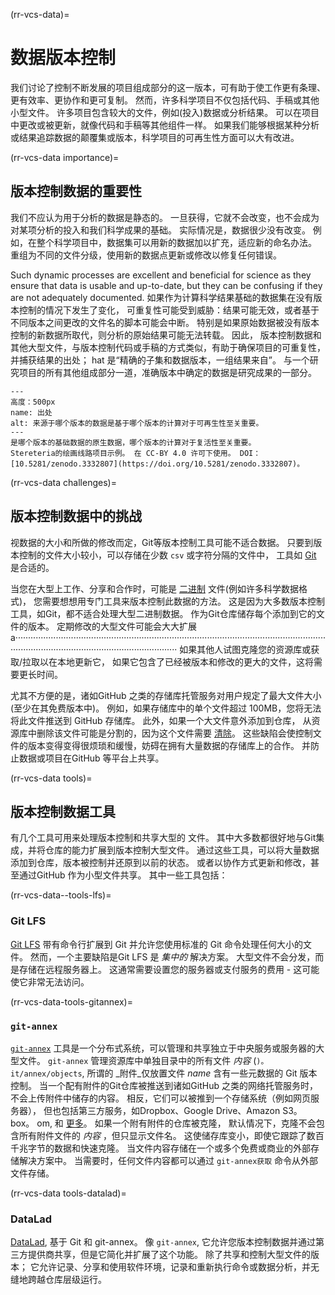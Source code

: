 (rr-vcs-data)=
# 数据版本控制

我们讨论了控制不断发展的项目组成部分的这一版本，可有助于使工作更有条理、更有效率、更协作和更可复制。 然而，许多科学项目不仅包括代码、手稿或其他小型文件。 许多项目包含较大的文件，例如(投入)数据或分析结果。 可以在项目中更改或被更新，就像代码和手稿等其他组件一样。 如果我们能够根据某种分析或结果追踪数据的颠覆集或版本，科学项目的可再生性方面可以大有改进。

(rr-vcs-data importance)=
## 版本控制数据的重要性

我们不应认为用于分析的数据是静态的。 一旦获得，它就不会改变，也不会成为对某项分析的投入和我们科学成果的基础。 实际情况是，数据很少没有改变。 例如，在整个科学项目中，数据集可以用新的数据加以扩充，适应新的命名办法。 重组为不同的文件分级，使用新的数据点更新或修改以修复任何错误。

Such dynamic processes are excellent and beneficial for science as they ensure that data is usable and up-to-date, but they can be confusing if they are not adequately documented. 如果作为计算科学结果基础的数据集在没有版本控制的情况下发生了变化， 可重复性可能受到威胁：结果可能无效，或者基于不同版本之间更改的文件名的脚本可能会中断。 特别是如果原始数据被没有版本控制的新数据所取代，则分析的原始结果可能无法转载。 因此， 版本控制数据和其他大型文件，与版本控制代码或手稿的方式类似，有助于确保项目的可重复性，并捕获结果的出处； hat 是“精确的子集和数据版本，一组结果来自”。 与一个研究项目的所有其他组成部分一道，准确版本中确定的数据是研究成果的一部分。

```{figure} ../../figures/provenance.jpg
---
高度：500px
name: 出处
alt: 来源于哪个版本的数据是基于哪个版本的计算对于可再生性至关重要。
---
是哪个版本的基础数据的原生数据，哪个版本的计算对于复活性至关重要。
Stereteria的绘画线路项目示例。 在 CC-BY 4.0 许可下使用。 DOI：[10.5281/zenodo.3332807](https://doi.org/10.5281/zenodo.3332807)。
```

(rr-vcs-data challenges)=
## 版本控制数据中的挑战

视数据的大小和所做的修改而定，Git等版本控制工具可能不适合数据。 只要到版本控制的文件大小较小，可以存储在少数 `csv` 或字符分隔的文件中， 工具如 [Git](https://git-scm.com/) 是合适的。

当您在大型上工作、分享和合作时，可能是 [二进制](https://en.wikipedia.org/wiki/Binary_file) 文件(例如许多科学数据格式)， 您需要想想用专门工具来版本控制此数据的方法。 这是因为大多数版本控制工具，如Git，都不适合处理大型二进制数据。 作为Git仓库储存每个添加到它的文件的版本。 定期修改的大型文件可能会大大扩展a····························································································································································································· 如果其他人试图克隆您的资源库或获取/拉取以在本地更新它， 如果它包含了已经被版本和修改的更大的文件，这将需要更长时间。

尤其不方便的是，诸如GitHub 之类的存储库托管服务对用户规定了最大文件大小(至少在其免费版本中)。 例如，如果存储库中的单个文件超过 100MB，您将无法将此文件推送到 GitHub 存储库。 此外，如果一个大文件意外添加到仓库， 从资源库中删除该文件可能是分割的，因为这个文件需要 [清除](https://help.github.com/en/github/authenticating-to-github/removing-sensitive-data-from-a-repository)。 这些缺陷会使控制文件的版本变得变得很烦琐和缓慢，妨碍在拥有大量数据的存储库上的合作。 并防止数据或项目在GitHub 等平台上共享。

(rr-vcs-data tools)=
## 版本控制数据工具

有几个工具可用来处理版本控制和共享大型的 文件。 其中大多数都很好地与Git集成，并将仓库的能力扩展到版本控制大型文件。 通过这些工具，可以将大量数据添加到仓库，版本被控制并还原到以前的状态。 或者以协作方式更新和修改，甚至通过GitHub 作为小型文件共享。 其中一些工具包括：

(rr-vcs-data--tools-lfs)=
### Git LFS

[Git LFS](https://git-lfs.github.com/) 带有命令行扩展到 Git 并允许您使用标准的 Git 命令处理任何大小的文件。 然而，一个主要缺陷是Git LFS 是 _集中的_ 解决方案。 大型文件不会分发，而是存储在远程服务器上。 这通常需要设置您的服务器或支付服务的费用 - 这可能使它非常无法访问。

(rr-vcs-data-tools-gitannex)=
### `git-annex`

[`git-annex`](https://git-annex.branchable.com/) 工具是一个分布式系统，可以管理和共享独立于中央服务或服务器的大型文件。 `git-annex` 管理资源库中单独目录中的所有文件 _内容_ (`)。 it/annex/objects`, 所谓的 _附件_仅放置文件 _name_ 含有一些元数据的 Git 版本控制。 当一个配有附件的Git仓库被推送到诸如GitHub 之类的网络托管服务时，不会上传附件中储存的内容。 相反，它们可以被推到一个存储系统（例如网页服务器）， 但也包括第三方服务，如Dropbox、Google Drive、Amazon S3。box。 om, 和 [更多](https://git-annex.branchable.com/special_remotes/)。 如果一个附有附件的仓库被克隆， 默认情况下，克隆不会包含所有附件文件的 _内容_ ，但只显示文件名。 这使储存库变小，即使它跟踪了数百千兆字节的数据和快速克隆。 当文件内容存储在一个或多个免费或商业的外部存储解决方案中。 当需要时，任何文件内容都可以通过 `git-annex获取` 命令从外部文件存储。

(rr-vcs-data tools-datalad)=
### DataLad

[DataLad](https://www.datalad.org/), 基于 Git 和 git-annex。 像 `git-annex`, 它允许您版本控制数据并通过第三方提供商共享，但是它简化并扩展了这个功能。 除了共享和控制大型文件的版本； 它允许记录、分享和使用软件环境，记录和重新执行命令或数据分析，并无缝地跨越仓库层级运行。
